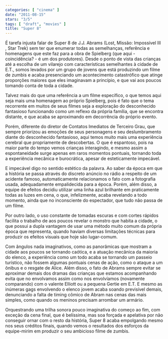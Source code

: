 ```yaml
---
categories: [ "cinema" ]
date: "2011-08-15"
stars: "3/5"
tags: [ "draft", "movies" ]
title: "Super 8"
---
```

É tarefa injusta falar de Super 8 de J.J. Abrams (Lost, Missão: Impossível III , Star Trek) sem ter que enumerar todas as semelhanças, referência e homenagens que este faz para a obra de Spielberg (que aqui - coincidência? - é um dos produtores). Desde o ponto de vista das crianças até a escolha de um vilarejo com características semelhantes à cidade de E.T., somos levados por um grupo de jovens que está produzindo um filme de zumbis e acaba presenciando um acontecimento catastrófico que atinge proporções maiores que eles imaginavam a princípio, e que vai aos poucos tomando conta de toda a cidade.

Talvez mais do que uma referência a um filme específico, o que temos aqui seja mais uma homenagem ao próprio Spielberg, pois é fato que o tema recorrente em muitos de seus filmes seja a exploração do desconhecido fantasioso funcionando como um reflexo da própria família, que se encontra distante, e que acaba se aproximando em decorrência do próprio evento.

Porém, diferente do diretor de Contatos Imediatos de Terceiro Grau, que sempre priorizou as emoções de seus personagens e seu deslumbramento diante do desconhecido fantasioso, aqui temos muito mais uma experiência cerebral que propriamente de descobertas. O que é espantoso, pois na maior parte do tempo vemos crianças interagindo, e mesmo assim a espontaneidade surge apenas em raros momentos pontuais, tornando toda a experiência mecânica e burocrática, apesar de esteticamente impecável.

E impecável digo no sentido estético da palavra. Ao saber da época em que a história se passa através do discreto anúncio no rádio a respeito de um acidente famoso, automaticamente relacionamos o fato com a fotografia usada, adequadamente empalidecida para a época. Porém, além disso, a equipe de efeitos decidiu utilizar uma linha azul brilhante em praticamente todas as luzes em cena, o que, infelizmente, acaba revelando a todo momento, ainda que no inconsciente do espectador, que tudo não passa de um filme.

Por outro lado, o uso constante de tomadas escuras e com cortes rápidos facilita o trabalho de aos poucos revelar o monstro que habita a cidade, o que possui a dupla vantagem de usar uma método muito comum da própria época que representa, quando haviam diversas limitações técnicas para produzir os efeitos visuais que hoje são lugar-comum.

Com ângulos nada imaginativos, como as panorâmicas que mostram a cidade aos poucos se tornando caótica, e a atuação mecânica da maioria do elenco, a experiência como um todo acaba se tornando um passeio turístico, não fossem algumas pontuais cenas de ação, como o ataque a um ônibus e o resgate de Alice. Além disso, o fato de Abrams sempre evitar se aproximar demais dos dramas das crianças que estamos acompanhando evita que no envolvamos assim como nos envolvíamos (novamente comparando) com o valente Elliott ou a pequena Gertie em E.T. E mesmo as inúmeras gags envolvendo o elenco jovem acaba soando previsível demais, denunciando a falta de timing cômico de Abram nas cenas das mais simples, como quando os meninos precisam arrombar um armário.

Orquestrando uma trilha sonora pouco imaginativa do começo ao fim, com exceção da cena final, que é belíssima, mas soa forçada e apelativa por não conseguir ornar com o resto da história, Super 8 acaba empolgando mesmo nos seus créditos finais, quando vemos o resultados dos esforços da equipe-mirim em produzir o seu ambicioso filme de zumbis.

